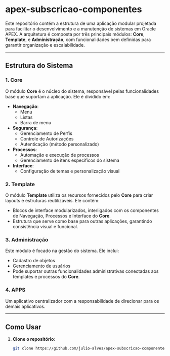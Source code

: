 # apex-subscricao-componentes

Este repositório contém a estrutura de uma aplicação modular projetada para facilitar o desenvolvimento e a manutenção de sistemas em Oracle APEX. A arquitetura é composta por três principais módulos: **Core**, **Template**, e **Administração**, com funcionalidades bem definidas para garantir organização e escalabilidade.

---

## Estrutura do Sistema

### 1. **Core**
O módulo **Core** é o núcleo do sistema, responsável pelas funcionalidades base que suportam a aplicação. Ele é dividido em:

- **Navegação**:
  - Menu
  - Listas
  - Barra de menu
- **Segurança**:
  - Gerenciamento de Perfis
  - Controle de Autorizações
  - Autenticação (método personalizado)
- **Processos**:
  - Automação e execução de processos
  - Gerenciamento de itens específicos do sistema
- **Interface**:
  - Configuração de temas e personalização visual

### 2. **Template**
O módulo **Template** utiliza os recursos fornecidos pelo **Core** para criar layouts e estruturas reutilizáveis. Ele contém:
- Blocos de interface modularizados, interligados com os componentes de Navegação, Processos e Interface do **Core**.
- Estrutura que serve como base para outras aplicações, garantindo consistência visual e funcional.

### 3. **Administração**
Este módulo é focado na gestão do sistema. Ele inclui:
- Cadastro de objetos
- Gerenciamento de usuários
- Pode suportar outras funcionalidades administrativas conectadas aos templates e processos do **Core**.

### 4. **APPS**
Um aplicativo centralizador com a responsabilidade de direcionar para os demais aplicativos.

---

## Como Usar

1. **Clone o repositório**:
   ```bash
   git clone https://github.com/julio-alves/apex-subscricao-componentes.git

